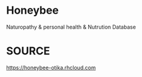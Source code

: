 Honeybee
========

Naturopathy &amp; personal health &amp; Nutrution Database

SOURCE
======
https://honeybee-otika.rhcloud.com
